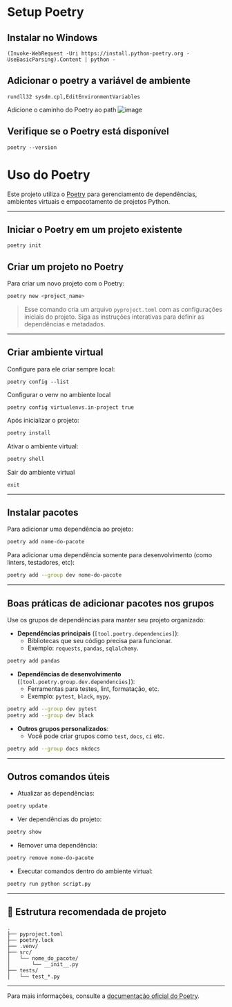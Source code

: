 # Setup Poetry

## Instalar no Windows
```
(Invoke-WebRequest -Uri https://install.python-poetry.org -UseBasicParsing).Content | python -
```

## Adicionar o poetry a variável de ambiente
```
rundll32 sysdm.cpl,EditEnvironmentVariables
```

Adicione o caminho do Poetry ao path
![image](assets/variavel-de-ambiente-poetry.png)

## Verifique se o Poetry está disponível
```
poetry --version
```


# Uso do Poetry

Este projeto utiliza o [Poetry](https://python-poetry.org/) para gerenciamento de dependências, ambientes virtuais e empacotamento de projetos Python.

---

## Iniciar o Poetry em um projeto existente
```
poetry init
```

## Criar um projeto no Poetry

Para criar um novo projeto com o Poetry:

```bash
poetry new <project_name>
```

> Esse comando cria um arquivo `pyproject.toml` com as configurações iniciais do projeto. Siga as instruções interativas para definir as dependências e metadados.

---

## Criar ambiente virtual

Configure para ele criar sempre local:
```
poetry config --list
```

Configurar o venv no ambiente local
```
poetry config virtualenvs.in-project true
```

Após inicializar o projeto:

```bash
poetry install
```

Ativar o ambiente virtual:

```bash
poetry shell
```

Sair do ambiente virtual
```
exit
```

---

## Instalar pacotes

Para adicionar uma dependência ao projeto:

```bash
poetry add nome-do-pacote
```

Para adicionar uma dependência somente para desenvolvimento (como linters, testadores, etc):

```bash
poetry add --group dev nome-do-pacote
```

---

## Boas práticas de adicionar pacotes nos grupos

Use os grupos de dependências para manter seu projeto organizado:

- **Dependências principais** (`[tool.poetry.dependencies]`): 
  - Bibliotecas que seu código precisa para funcionar.
  - Exemplo: `requests`, `pandas`, `sqlalchemy`.

```bash
poetry add pandas
```

- **Dependências de desenvolvimento** (`[tool.poetry.group.dev.dependencies]`): 
  - Ferramentas para testes, lint, formatação, etc.
  - Exemplo: `pytest`, `black`, `mypy`.

```bash
poetry add --group dev pytest
poetry add --group dev black
```

- **Outros grupos personalizados**:
  - Você pode criar grupos como `test`, `docs`, `ci` etc.

```bash
poetry add --group docs mkdocs
```

---

## Outros comandos úteis

- Atualizar as dependências:

```bash
poetry update
```

- Ver dependências do projeto:

```bash
poetry show
```

- Remover uma dependência:

```bash
poetry remove nome-do-pacote
```

- Executar comandos dentro do ambiente virtual:

```bash
poetry run python script.py
```

---

## 📁 Estrutura recomendada de projeto

```
.
├── pyproject.toml
├── poetry.lock
├── .venv/              
├── src/
│   └── nome_do_pacote/
│       └── __init__.py
├── tests/
│   └── test_*.py
```

---

Para mais informações, consulte a [documentação oficial do Poetry](https://python-poetry.org/docs/).
